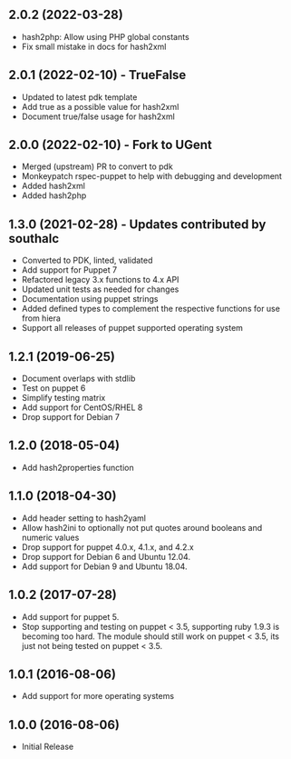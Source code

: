 ## 2.0.2 (2022-03-28)
- hash2php: Allow using PHP global constants
- Fix small mistake in docs for hash2xml

## 2.0.1 (2022-02-10) - TrueFalse
- Updated to latest pdk template
- Add true as a possible value for hash2xml
- Document true/false usage for hash2xml

## 2.0.0 (2022-02-10) - Fork to UGent
- Merged (upstream) PR to convert to pdk
- Monkeypatch rspec-puppet to help with debugging and development
- Added hash2xml
- Added hash2php

## 1.3.0 (2021-02-28) - Updates contributed by southalc
- Converted to PDK, linted, validated
- Add support for Puppet 7
- Refactored legacy 3.x functions to 4.x API
- Updated unit tests as needed for changes
- Documentation using puppet strings
- Added defined types to complement the respective functions for use from hiera
- Support all releases of puppet supported operating system

## 1.2.1 (2019-06-25)
- Document overlaps with stdlib
- Test on puppet 6
- Simplify testing matrix
- Add support for CentOS/RHEL 8
- Drop support for Debian 7

## 1.2.0 (2018-05-04)
- Add hash2properties function

## 1.1.0 (2018-04-30)
- Add header setting to hash2yaml
- Allow hash2ini to optionally not put quotes around booleans and numeric values
- Drop support for puppet 4.0.x, 4.1.x, and 4.2.x
- Drop support for Debian 6 and Ubuntu 12.04.
- Add support for Debian 9 and Ubuntu 18.04.

## 1.0.2 (2017-07-28)
- Add support for puppet 5.
- Stop supporting and testing on puppet < 3.5, supporting ruby 1.9.3 is becoming
  too hard. The module should still work on puppet < 3.5, its just not being
  tested on puppet < 3.5.

## 1.0.1 (2016-08-06)
- Add support for more operating systems

## 1.0.0 (2016-08-06)
- Initial Release

